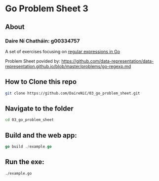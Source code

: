 # Go Problem Sheet 3

## About
### Daire Ní Chatháin: g00334757
A set of exercises focusing on [regular expressions in Go](https://gobyexample.com/regular-expressions)

Problem Sheet povided by: https://github.com/data-representation/data-representation.github.io/blob/master/problems/go-regexp.md

## How to Clone this repo

```bash
git clone https://github.com/DaireNiC/03_go_problem_sheet.git
```
## Navigate to the folder

```bash
cd 03_go_problem_sheet
```
## Build and the web app:

```go
go build ./example.go
```

## Run the exe:

```bash
./example.go
```
